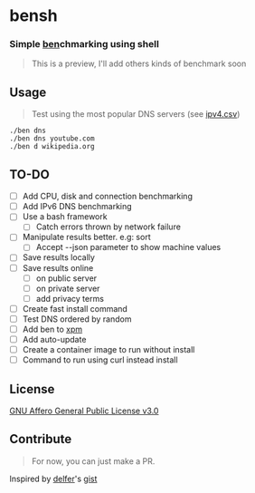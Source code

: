 # bensh

### Simple <ins>ben</ins>chmarking using shell

> This is a preview, I'll add others kinds of benchmark soon

## Usage
> Test using the most popular DNS servers (see [ipv4.csv](ipv4.csv))
```shell
./ben dns
./ben dns youtube.com
./ben d wikipedia.org
```    

## TO-DO
- [ ] Add CPU, disk and connection benchmarking
- [ ] Add IPv6 DNS benchmarking
- [ ] Use a bash framework
  - [ ] Catch errors thrown by network failure
- [ ] Manipulate results better. e.g: sort
  - [ ] Accept --json parameter to show machine values
- [ ] Save results locally
- [ ] Save results online
  - [ ] on public server
  - [ ] on private server
  - [ ] add privacy terms
- [ ] Create fast install command
- [ ] Test DNS ordered by random
- [ ] Add ben to [xpm](https://github.com/insign/xpm)
- [ ] Add auto-update
- [ ] Create a container image to run without install
- [ ] Command to run using curl instead install

## License
[GNU Affero General Public License v3.0](LICENSE.md)

## Contribute
> For now, you can just make a PR.

Inspired by [delfer](https://github.com/delfer)'s [gist](https://gist.github.com/delfer/34f0d85d1f4474e6d9fd4c47f749bcb8)
